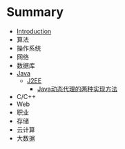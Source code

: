 # Summary

* [Introduction](README.md)
* 算法
* 操作系统
* 网络
* 数据库
* [Java](java.md)
  * [J2EE](java/j2ee.md)
    * [Java动态代理的两种实现方法](java/j2ee/javadong-tai-dai-li-de-liang-zhong-shi-xian-fang-fa.md)
* C/C++
* Web
* 职业
* 存储
* 云计算
* 大数据

